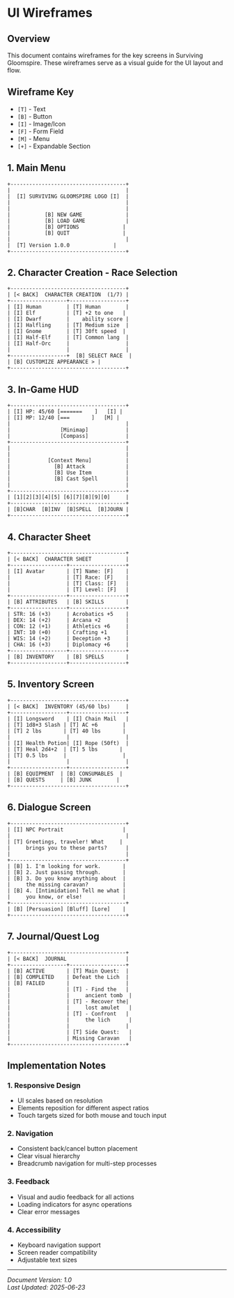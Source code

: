 # UI Wireframes

## Overview
This document contains wireframes for the key screens in Surviving Gloomspire. These wireframes serve as a visual guide for the UI layout and flow.

## Wireframe Key
- `[T]` - Text
- `[B]` - Button
- `[I]` - Image/Icon
- `[F]` - Form Field
- `[M]` - Menu
- `[+]` - Expandable Section

## 1. Main Menu
```
+-------------------------------------+
|                                     |
|  [I] SURVIVING GLOOMSPIRE LOGO [I]  |
|                                     |
|                                     |
|           [B] NEW GAME              |
|           [B] LOAD GAME             |
|           [B] OPTIONS              |
|           [B] QUIT                 |
|                                     |
|  [T] Version 1.0.0              |
+-------------------------------------+
```

## 2. Character Creation - Race Selection
```
+-------------------------------------+
| [< BACK]  CHARACTER CREATION  (1/7) |
+------------------+------------------+
| [I] Human        | [T] Human        |
| [I] Elf          | [T] +2 to one   |
| [I] Dwarf        |    ability score |
| [I] Halfling     | [T] Medium size  |
| [I] Gnome        | [T] 30ft speed  |
| [I] Half-Elf     | [T] Common lang  |
| [I] Half-Orc     |                  |
|                  |                  |
+------------------+  [B] SELECT RACE  |
| [B] CUSTOMIZE APPEARANCE > |
+-------------------------------------+
```

## 3. In-Game HUD
```
+-------------------------------------+
| [I] HP: 45/60 [=======    ]   [I] |
| [I] MP: 12/40 [===       ]   [M] |
|                                     |
|                [Minimap]            |
|                [Compass]            |
+-------------------------------------+
|                                     |
|                                     |
|            [Context Menu]           |
|              [B] Attack             |
|              [B] Use Item           |
|              [B] Cast Spell         |
|                                     |
+-------------------------------------+
| [1][2][3][4][5] [6][7][8][9][0]     |
+-------------------------------------+
| [B]CHAR  [B]INV  [B]SPELL  [B]JOURN |
+-------------------------------------+
```

## 4. Character Sheet
```
+-------------------------------------+
| [< BACK]  CHARACTER SHEET           |
+------------------+------------------+
| [I] Avatar       | [T] Name: [F]    |
|                  | [T] Race: [F]    |
|                  | [T] Class: [F]   |
|                  | [T] Level: [F]   |
+------------------+------------------+
| [B] ATTRIBUTES   | [B] SKILLS       |
+------------------+------------------+
| STR: 16 (+3)     | Acrobatics +5    |
| DEX: 14 (+2)     | Arcana +2        |
| CON: 12 (+1)     | Athletics +6     |
| INT: 10 (+0)     | Crafting +1      |
| WIS: 14 (+2)     | Deception +3     |
| CHA: 16 (+3)     | Diplomacy +6     |
+------------------+------------------+
| [B] INVENTORY    | [B] SPELLS       |
+------------------+------------------+
```

## 5. Inventory Screen
```
+-------------------------------------+
| [< BACK]  INVENTORY (45/60 lbs)     |
+------------------+------------------+
| [I] Longsword    | [I] Chain Mail   |
| [T] 1d8+3 Slash | [T] AC +6        |
| [T] 2 lbs       | [T] 40 lbs       |
|                  |                  |
| [I] Health Potion| [I] Rope (50ft)  |
| [T] Heal 2d4+2  | [T] 5 lbs       |
| [T] 0.5 lbs     |                  |
|                  |                  |
+------------------+------------------+
| [B] EQUIPMENT  | [B] CONSUMABLES  |
| [B] QUESTS     | [B] JUNK        |
+-------------------------------------+
```

## 6. Dialogue Screen
```
+-------------------------------------+
| [I] NPC Portrait                   |
|                                     |
| [T] Greetings, traveler! What     |
|     brings you to these parts?      |
|                                     |
+-------------------------------------+
| [B] 1. I'm looking for work.       |
| [B] 2. Just passing through.       |
| [B] 3. Do you know anything about  |
|     the missing caravan?           |
| [B] 4. [Intimidation] Tell me what |
|     you know, or else!             |
+-------------------------------------+
| [B] [Persuasion] [Bluff] [Lore]    |
+-------------------------------------+
```

## 7. Journal/Quest Log
```
+-------------------------------------+
| [< BACK]  JOURNAL                   |
+------------------+------------------+
| [B] ACTIVE       | [T] Main Quest:  |
| [B] COMPLETED    | Defeat the Lich  |
| [B] FAILED       |                  |
|                  | [T] - Find the   |
|                  |     ancient tomb  |
|                  | [T] - Recover the|
|                  |     lost amulet   |
|                  | [T] - Confront   |
|                  |     the lich      |
|                  |                  |
|                  | [T] Side Quest:   |
|                  | Missing Caravan   |
+-------------------------------------+
```

## Implementation Notes

### 1. Responsive Design
- UI scales based on resolution
- Elements reposition for different aspect ratios
- Touch targets sized for both mouse and touch input

### 2. Navigation
- Consistent back/cancel button placement
- Clear visual hierarchy
- Breadcrumb navigation for multi-step processes

### 3. Feedback
- Visual and audio feedback for all actions
- Loading indicators for async operations
- Clear error messages

### 4. Accessibility
- Keyboard navigation support
- Screen reader compatibility
- Adjustable text sizes

---
*Document Version: 1.0*  
*Last Updated: 2025-06-23*
